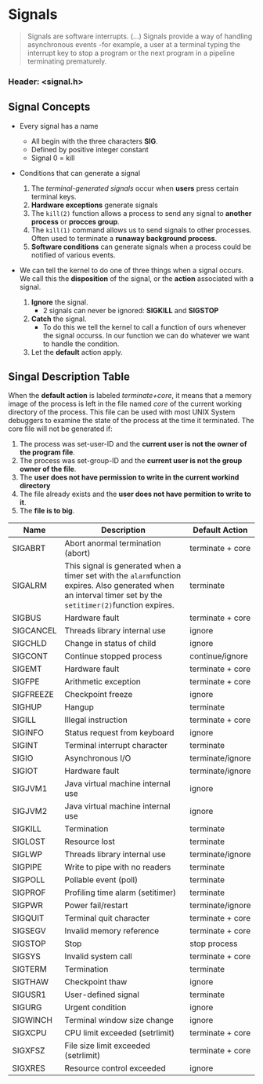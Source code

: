 Signals
====
> Signals are software interrupts. (...) Signals provide a way of handling asynchronous events -for example, a user at a terminal typing the interrupt key to stop a program or the next program in a pipeline terminating prematurely.

### Header: <signal.h>

## Signal Concepts
* Every signal has a name
    * All begin with the three characters **SIG**.
    * Defined by positive integer constant
    * Signal 0 = kill
* Conditions that can generate a signal
    1. The _terminal-generated signals_ occur when **users** press certain terminal keys.
    2. **Hardware exceptions** generate signals
    3. The `kill(2)` function allows a process to send any signal to **another process** or **procces group**.
    4. The `kill(1)` command allows us to send signals to other processes. Often used to terminate a **runaway background process**.
    5. **Software conditions** can generate signals when a process could be notified of various events.

* We can tell the kernel to do one of three things when a signal occurs. We call this the __disposition__ of the signal, or the __action__ associated with a signal.
    1. **Ignore** the signal.
        * 2 signals can never be ignored: **SIGKILL** and **SIGSTOP**
    2. **Catch** the signal.
        * To do this we tell the kernel to call a function of ours whenever the signal occurss. In our function we can do whatever we want to handle the condition.
    3. Let the **default** action apply.

## Singal Description Table
When the **default action** is labeled _terminate+core_, it means that a memory image of the process is left in the file named _core_ of the current working directory of the process. This file can be used with most UNIX System debuggers to examine the state of the process at the time it terminated. The core file will not be generated if:
1. The process was set-user-ID and the **current user is not the owner of the program file**.
2. The process was set-group-ID and the **current user is not the group owner of the file**.
3. The **user does not have permission to write in the current workind directory**
4. The file already exists and the **user does not have permition to write to it**.
5. The **file is to big**.


Name     | Description                                            | Default Action
---------|--------------------------------------------------------|---------------
SIGABRT  |Abort anormal termination (abort)                       | terminate + core
SIGALRM  |This signal is generated when a timer set with the `alarm`function expires. Also generated when an interval timer set by the `setitimer(2)`function expires.| terminate       
SIGBUS   |Hardware fault                                          | terminate + core
SIGCANCEL|Threads library internal use                            | ignore          
SIGCHLD  |Change in status of child                               | ignore          
SIGCONT  |Continue stopped process                                | continue/ignore 
SIGEMT   |Hardware fault                                          | terminate + core
SIGFPE   |Arithmetic exception                                    | terminate + core
SIGFREEZE|Checkpoint freeze                                       | ignore          
SIGHUP   |Hangup                                                  | terminate       
SIGILL   |Illegal instruction                                     | terminate + core
SIGINFO  |Status request from keyboard                            | ignore          
SIGINT   |Terminal interrupt character                            | terminate       
SIGIO    |Asynchronous I/O                                        | terminate/ignore
SIGIOT   |Hardware fault                                          | terminate/ignore
SIGJVM1  |Java virtual machine internal use                       | ignore          
SIGJVM2  |Java virtual machine internal use                       | ignore          
SIGKILL  |Termination                                             | terminate       
SIGLOST  |Resource lost                                           | terminate       
SIGLWP   |Threads library internal use                            | terminate/ignore
SIGPIPE  |Write to pipe with no readers                           | terminate       
SIGPOLL  |Pollable event (poll)                                   | terminate       
SIGPROF  |Profiling time alarm (setitimer)                        | terminate       
SIGPWR   |Power fail/restart                                      | terminate/ignore
SIGQUIT  |Terminal quit character                                 | terminate + core
SIGSEGV  |Invalid memory reference                                | terminate + core
SIGSTOP  |Stop                                                    | stop process
SIGSYS   |Invalid system call                                     | terminate + core
SIGTERM  |Termination                                             | terminate          
SIGTHAW  |Checkpoint thaw                                         | ignore
SIGUSR1  |User-defined signal                                     | terminate
SIGURG   |Urgent condition                                        | ignore
SIGWINCH |Terminal window size change                             | ignore
SIGXCPU  |CPU limit exceeded (setrlimit)                          | terminate + core
SIGXFSZ  |File size limit exceeded (setrlimit)                    | terminate + core
SIGXRES  |Resource control exceeded                               | ignore

